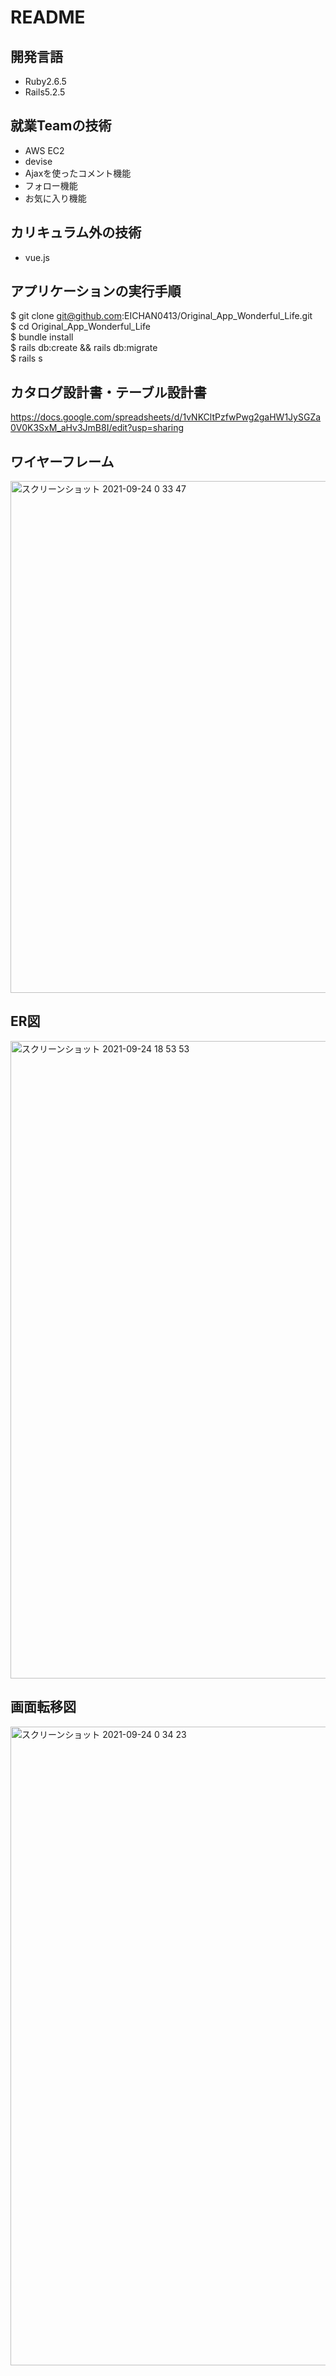 # README 

## 開発言語
- Ruby2.6.5
- Rails5.2.5  
  

## 就業Teamの技術
- AWS EC2
- devise
- Ajaxを使ったコメント機能
- フォロー機能
- お気に入り機能  
  
## カリキュラム外の技術  
- vue.js  


## アプリケーションの実行手順
$ git clone git@github.com:EICHAN0413/Original_App_Wonderful_Life.git  
$ cd Original_App_Wonderful_Life  
$ bundle install  
$ rails db:create && rails db:migrate  
$ rails s  


## カタログ設計書・テーブル設計書 
https://docs.google.com/spreadsheets/d/1vNKCltPzfwPwg2gaHW1JySGZa0V0K3SxM_aHv3JmB8I/edit?usp=sharing

## ワイヤーフレーム
<img width="819" alt="スクリーンショット 2021-09-24 0 33 47" src="https://user-images.githubusercontent.com/85597833/134538843-9dccb02f-026b-4812-bf41-dae325a35f5c.png">


## ER図
<img width="1020" alt="スクリーンショット 2021-09-24 18 53 53" src="https://user-images.githubusercontent.com/85597833/134656147-3a57c2ba-91f2-4085-860f-b5365d31622c.png">

## 画面転移図
<img width="1022" alt="スクリーンショット 2021-09-24 0 34 23" src="https://user-images.githubusercontent.com/85597833/134538682-a6f84aa7-eed9-4a4a-8902-4fc4814647cf.png">